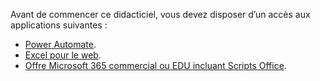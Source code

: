 Avant de commencer ce didacticiel, vous devez disposer d’un accès aux applications suivantes :

- [Power Automate](/power-automate/organization-q-and-a).
- [Excel pour le web](https://www.office.com/launch/excel).
- [Offre Microsoft 365 commercial ou EDU incluant Scripts Office](/microsoft-365/admin/manage/manage-office-scripts-settings).